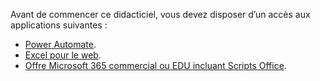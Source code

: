 Avant de commencer ce didacticiel, vous devez disposer d’un accès aux applications suivantes :

- [Power Automate](/power-automate/organization-q-and-a).
- [Excel pour le web](https://www.office.com/launch/excel).
- [Offre Microsoft 365 commercial ou EDU incluant Scripts Office](/microsoft-365/admin/manage/manage-office-scripts-settings).